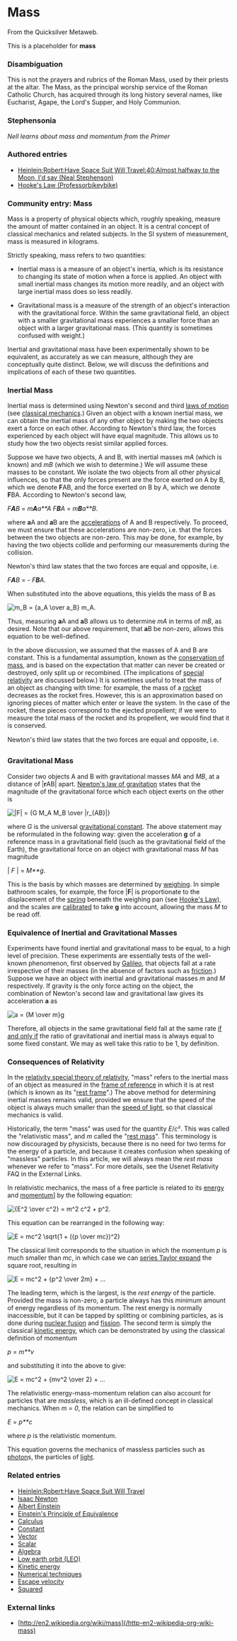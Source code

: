 
# Mass

From the Quicksilver Metaweb.

This is a placeholder for **mass**
### Disambiguation


This is not the prayers and rubrics of the Roman Mass, used by their priests at the altar. The Mass, as the principal worship service of the Roman Catholic Church, has acquired through its long history several names, like Eucharist, Agape, the Lord's Supper, and Holy Communion.

### Stephensonia


*Nell learns about mass and momentum from the Primer*

### Authored entries


* [Heinlein:Robert:Have Space Suit Will Travel:40:Almost halfway to the Moon, I'd say (Neal Stephenson)](/heinlein-robert-have-space-suit-will-travel-40-almost-halfway-to-the-moon-i-d-say-neal-stephenson)
* [Hooke's Law (Professorbikeybike)](/hooke-s-law-professorbikeybike)



### Community entry: Mass


Mass is a property of physical objects which, roughly speaking, measure the amount of matter contained in an object. It is a central concept of classical mechanics and related subjects. In the SI system of measurement, mass is measured in kilograms. 

Strictly speaking, mass refers to two quantities: 

* Inertial mass is a measure of an object's inertia, which is its resistance to changing its state of motion when a force is applied. An object with small inertial mass changes its motion more readily, and an object with large inertial mass does so less readily.


* Gravitational mass is a measure of the strength of an object's interaction with the gravitational force. Within the same gravitational field, an object with a smaller gravitational mass experiences a smaller force than an object with a larger gravitational mass. (This quantity is sometimes confused with weight.)


Inertial and gravitational mass have been experimentally shown to be equivalent, as accurately as we can measure, although they are conceptually quite distinct. Below, we will discuss the definitions and implications of each of these two quantities. 

### Inertial Mass

 
Inertial mass is determined using Newton's second and third [laws of motion](/http-en-wikipedia-org-wiki-newton-s-laws-of-motion) (see [classical mechanics](/http-en2-wikipedia-org-wiki-classical-mechanics).) Given an object with a known inertial mass, we can obtain the inertial mass of any other object by making the two objects exert a force on each other. According to Newton's third law, the forces experienced by each object will have equal magnitude. This allows us to study how the two objects resist similar applied forces.

Suppose we have two objects, A and B, with inertial masses *mA* (which is known) and *mB* (which we wish to determine.) We will assume these masses to be constant. We isolate the two objects from all other physical influences, so that the only forces present are the force exerted on A by B, which we denote **F**AB, and the force exerted on B by A, which we denote **F**BA. According to Newton's second law,

*F**A**B* = *m**A**a**A*
*F**B**A* = *m**B**a**B*.

where **a**A and **a**B are the [accelerations](/acceleration) of A and B respectively. To proceed, we must ensure that these accelerations are non-zero, i.e. that the forces between the two objects are non-zero. This may be done, for example, by having the two objects collide and performing our measurements during the collision.

Newton's third law states that the two forces are equal and opposite, i.e.

*F**A**B* = - *F**B**A*.

When substituted into the above equations, this yields the mass of B as

![m_B = {a_A \over a_B} m_A](/web/20060725171126im_/http://www.metaweb.com/wiki/upload/math/17605a26a00a41cc1ff4bd91c5c98d81.png).

Thus, measuring **a**A and **a**B allows us to determine *mA* in terms of *mB*, as desired. Note that our above requirement, that **a**B be non-zero, allows this equation to be well-defined.

In the above discussion, we assumed that the masses of A and B are constant. This is a fundamental assumption, known as the [conservation of mass](/http-en2-wikipedia-org-wiki-conservation-of-mass), and is based on the expectation that matter can never be created or destroyed, only split up or recombined. (The implications of [special relativity](/http-en-wikipedia-org-wiki-special-relativity) are discussed below.) It is sometimes useful to treat the mass of an object as changing with time: for example, the mass of a [rocket](/http-en2-wikipedia-org-wiki-rocket) decreases as the rocket fires. However, this is an approximation based on ignoring pieces of matter which enter or leave the system. In the case of the rocket, these pieces correspond to the ejected propellent; if we were to measure the total mass of the rocket and its propellent, we would find that it is conserved.

Newton's third law states that the two forces are equal and opposite, i.e. 
### Gravitational Mass


Consider two objects A and B with gravitational masses *MA* and *MB*, at a distance of |**r**AB| apart. [Newton's law of gravitation](/http-en-wikipedia-org-wiki-newton-s-law-of-universal-gravitation) states that the magnitude of the gravitational force which each object exerts on the other is

![|F| = {G M_A M_B \over |r_{AB}|}](/web/20060725171126im_/http://www.metaweb.com/wiki/upload/math/47a3152bcb856293e27bfe92943291ab.png)

where *G* is the universal [gravitational constant](/http-en2-wikipedia-org-wiki-gravitational-constant). The above statement may be reformulated in the following way: given the acceleration **g** of a reference mass in a gravitational field (such as the gravitational field of the Earth), the gravitational force on an object with gravitational mass *M* has magnitude

 | *F* | = *M**g*.

This is the basis by which masses are determined by [weighing](/http-en2-wikipedia-org-wiki-scale-measurement). In simple bathroom scales, for example, the force |**F**| is proportionate to the displacement of the [spring](/http-en2-wikipedia-org-wiki-spring) beneath the weighing pan (see [Hooke's Law](/hooke-s-law)), and the scales are [calibrated](/http-en2-wikipedia-org-wiki-calibration) to take **g** into account, allowing the mass *M* to be read off.

### Equivalence of Inertial and Gravitational Masses


Experiments have found inertial and gravitational mass to be equal, to a high level of precision. These experiments are essentially tests of the well-known phenomenon, first observed by [Galileo](/galileo-galilei), that objects fall at a rate irrespective of their masses (in the absence of factors such as [friction](/http-en2-wikipedia-org-wiki-friction).) Suppose we have an object with inertial and gravitational masses *m* and *M* respectively. If gravity is the only force acting on the object, the combination of Newton's second law and gravitational law gives its acceleration **a** as

![a = {M \over m}g](/web/20060725171126im_/http://www.metaweb.com/wiki/upload/math/1cd3d4c34901b69ddc59d7a86c664a74.png)

Therefore, all objects in the same gravitational field fall at the same rate [if and only if](/http-en-wikipedia-org-wiki-iff) the ratio of gravitational and inertial mass is always equal to some fixed constant. We may as well take this ratio to be 1, by definition.

### Consequences of Relativity


In the [relativity special theory of relativity](/http-en2-wikipedia-org-wiki-special), "mass" refers to the inertial mass of an object as measured in the [frame of reference](/http-en-wikipedia-org-wiki-frame-of-reference) in which it is at rest (which is known as its "[rest frame](/http-en2-wikipedia-org-wiki-rest-frame)".) The above method for determining inertial masses remains valid, provided we ensure that the speed of the object is always much smaller than the [speed of light](/http-en-wikipedia-org-wiki-speed-of-light), so that classical mechanics is valid.


Historically, the term "mass" was used for the quantity *E*/*c*². This was called the "relativistic mass", and *m* called the "[rest mass](/http-en2-wikipedia-org-wiki-rest-mass)". This terminology is now discouraged by physicists, because there is no need for two terms for the energy of a particle, and because it creates confusion when speaking of "massless" particles. In this article, we will always mean the *rest mass* whenever we refer to "mass". For more details, see the Usenet Relativity FAQ in the External Links.


In relativistic mechanics, the mass of a free particle is related to its [energy](/http-en-wikipedia-org-wiki-energy) and [momentum](/http-en-wikipedia-org-wiki-momentum)] by the following equation:

![{E^2 \over c^2} = m^2 c^2 + p^2](/web/20060725171126im_/http://www.metaweb.com/wiki/upload/math/eefcc62ab56abc80a2533fd3c64003f8.png).

This equation can be rearranged in the following way:

![E = mc^2 \sqrt{1 + ({p \over mc})^2}](/web/20060725171126im_/http://www.metaweb.com/wiki/upload/math/9ec41ee858fe519447271d8cf6b3399d.png)

The classical limit corresponds to the situation in which the momentum *p* is much smaller than *mc*, in which case we can [series Taylor expand](/http-en-wikipedia-org-wiki-taylor) the square root, resulting in

![E = mc^2 + {p^2 \over 2m} + ...](/web/20060725171126im_/http://www.metaweb.com/wiki/upload/math/6a9d8dba060929188897d876c261fea8.png)

The leading term, which is the largest, is the *rest energy* of the particle. Provided the mass is non-zero, a particle always has this minimum amount of energy regardless of its momentum. The rest energy is normally inaccessible, but it can be tapped by splitting or combining particles, as is done during [nuclear fusion](/http-en-wikipedia-org-wiki-nuclear-fusion) and [fission](/http-en-wikipedia-org-wiki-nuclear-fission). The second term is simply the classical [kinetic energy](/kinetic-energy), which can be demonstrated by using the classical definition of momentum 

*p* = *m**v*

and substituting it into the above to give:

![E = mc^2 + {mv^2 \over 2} + ...](/web/20060725171126im_/http://www.metaweb.com/wiki/upload/math/d82f46f7a8428c9a74fc79a27702f006.png)

The relativistic energy-mass-momentum relation can also account for particles that are *massless*, which is an ill-defined concept in classical mechanics. When *m = 0*, the relation can be simplified to

*E* = *p**c*

where *p* is the relativistic momentum.

This equation governs the mechanics of massless particles such as [photon](/http-en-wikipedia-org-wiki-photon)s, the particles of [light](/http-en-wikipedia-org-wiki-light).

### Related entries


* [Heinlein:Robert:Have Space Suit Will Travel](/heinlein-robert-have-space-suit-will-travel)
* [Isaac Newton](/isaac-newton)
* [Albert Einstein](/albert-einstein)
* [Einstein's Principle of Equivalence](/einstein-s-principle-of-equivalence)
* [Calculus](/calculus)
* [Constant](/constant)
* [Vector](/vector)
* [Scalar](/scalar)
* [Algebra](/algebra)
* [Low earth orbit (LEO)](/low-earth-orbit-leo)
* [Kinetic energy](/kinetic-energy)
* [Numerical techniques](/numerical-techniques)
* [Escape velocity](/escape-velocity)
* [Squared](/squared)


### External links


* [http://en2.wikipedia.org/wiki/mass](/http-en2-wikipedia-org-wiki-mass)
